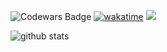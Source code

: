 ![Codewars Badge](https://www.codewars.com/users/haikelz/badges/micro) [![wakatime](https://wakatime.com/badge/user/856898c2-21b4-4d7c-8c52-38a844546b58.svg)](https://wakatime.com/@856898c2-21b4-4d7c-8c52-38a844546b58) ![](https://komarev.com/ghpvc/?username=haikelz)

![github stats](https://pixel-profile.vercel.app/api/github-stats?username=haikelz)

